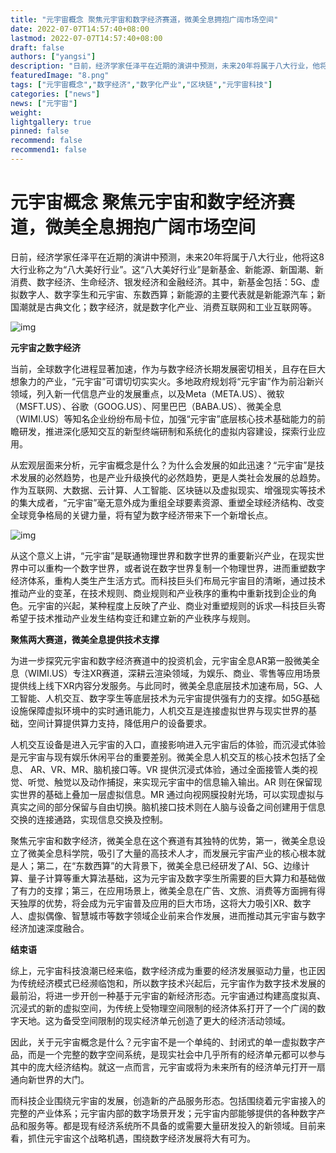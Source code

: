 ```yaml
---
title: "元宇宙概念 聚焦元宇宙和数字经济赛道，微美全息拥抱广阔市场空间"
date: 2022-07-07T14:57:40+08:00
lastmod: 2022-07-07T14:57:40+08:00
draft: false
authors: ["yangsi"]
description: "日前，经济学家任泽平在近期的演讲中预测，未来20年将属于八大行业，他将这8大行业称之为“八大美好行业”。这“八大美好行业”是新基金、新能源、新国潮、新消费、数字经济、生命经济、银发经济和金融经济。其中，新基金包括：5G、虚拟数字人、数字孪生和元宇宙、东数西算；新能源的主要代表就是新能源汽车；新国潮就是古典文化；数字经济，就是数字化产业、消费互联网和工业互联网等。"
featuredImage: "8.png"
tags: ["元宇宙概念","数字经济","数字化产业","区块链","元宇宙科技"]
categories: ["news"]
news: ["元宇宙"]
weight: 
lightgallery: true
pinned: false
recommend: false
recommend1: false
---
```


# 元宇宙概念 聚焦元宇宙和数字经济赛道，微美全息拥抱广阔市场空间 

日前，经济学家任泽平在近期的演讲中预测，未来20年将属于八大行业，他将这8大行业称之为“八大美好行业”。这“八大美好行业”是新基金、新能源、新国潮、新消费、数字经济、生命经济、银发经济和金融经济。其中，新基金包括：5G、虚拟数字人、数字孪生和元宇宙、东数西算；新能源的主要代表就是新能源汽车；新国潮就是古典文化；数字经济，就是数字化产业、消费互联网和工业互联网等。

![img](https://p5.itc.cn/images01/20220624/f45df87a5eae4520be6b7422597f72ce.png)

**元宇宙之数字经济**

当前，全球数字化进程显著加速，作为与数字经济长期发展密切相关，且存在巨大想象力的产业，“元宇宙”可谓切切实实火。多地政府规划将“元宇宙”作为前沿新兴领域，列入新一代信息产业的发展重点，以及Meta（META.US）、微软（MSFT.US）、谷歌（GOOG.US）、阿里巴巴（BABA.US）、微美全息（WIMI.US）等知名企业纷纷布局卡位，加强“元宇宙”底层核心技术基础能力的前瞻研发，推进深化感知交互的新型终端研制和系统化的虚拟内容建设，探索行业应用。

从宏观层面来分析，元宇宙概念是什么？为什么会发展的如此迅速？“元宇宙”是技术发展的必然趋势，也是产业升级换代的必然趋势，更是人类社会发展的总趋势。作为互联网、大数据、云计算、人工智能、区块链以及虚拟现实、增强现实等技术的集大成者，“元宇宙”毫无意外成为重组全球要素资源、重塑全球经济结构、改变全球竞争格局的关键力量，将有望为数字经济带来下一个新增长点。

![img](https://p9.itc.cn/images01/20220624/ffdc7122c8f54a24a43b47499ca33a81.jpeg)

从这个意义上讲，“元宇宙”是联通物理世界和数字世界的重要新兴产业，在现实世界中可以重构一个数字世界，或者说在数字世界复制一个物理世界，进而重塑数字经济体系，重构人类生产生活方式。而科技巨头们布局元宇宙目的清晰，通过技术推动产业的变革，在技术规则、商业规则和产业秩序的重构中重新找到企业的角色。元宇宙的兴起，某种程度上反映了产业、商业对重塑规则的诉求—科技巨头寄希望于技术推动产业发生结构变迁和建立新的产业秩序与规则。

**聚焦两大赛道，微美全息提供技术支撑**

为进一步探究元宇宙和数字经济赛道中的投资机会，元宇宙全息AR第一股微美全息（WIMI.US）专注XR赛道，深耕云渲染领域，为娱乐、商业、零售等应用场景提供线上线下XR内容分发服务。与此同时，微美全息底层技术加速布局，5G、人工智能、人机交互、数字孪生等底层技术为元宇宙提供强有力的支撑。如5G基础设施保障虚拟环境中的实时通讯能力，人机交互是连接虚拟世界与现实世界的基础，空间计算提供算力支持，降低用户的设备要求。

人机交互设备是进入元宇宙的入口，直接影响进入元宇宙后的体验，而沉浸式体验是元宇宙与现有娱乐休闲平台的重要差别。微美全息人机交互的核心技术包括了全息、 AR、VR、MR、脑机接口等。VR 提供沉浸式体验，通过全面接管人类的视觉、听觉、触觉以及动作捕捉，来实现元宇宙中的信息输入输出。AR 则在保留现实世界的基础上叠加一层虚拟信息。MR 通过向视网膜投射光场，可以实现虚拟与真实之间的部分保留与自由切换。脑机接口技术则在人脑与设备之间创建用于信息交换的连接通路，实现信息交换及控制。

聚焦元宇宙和数字经济，微美全息在这个赛道有其独特的优势，第一，微美全息设立了微美全息科学院，吸引了大量的高技术人才，而发展元宇宙产业的核心根本就是人；第二，在“东数西算”的大背景下，微美全息已经研发了AI、5G、边缘计算、量子计算等重大算法基础，这为元宇宙及数字孪生所需要的巨大算力和基础做了有力的支撑；第三，在应用场景上，微美全息在广告、文旅、消费等方面拥有得天独厚的优势，将会成为元宇宙普及应用的巨大市场，这将大力吸引XR、数字人、虚拟偶像、智慧城市等数字领域企业前来合作发展，进而推动其元宇宙与数字经济加速深度融合。

**结束语**

综上，元宇宙科技浪潮已经来临，数字经济成为重要的经济发展驱动力量，也正因为传统经济模式已经濒临饱和，所以数字技术兴起后，元宇宙作为数字技术发展的最前沿，将进一步开创一种基于元宇宙的新经济形态。元宇宙通过构建高度拟真、沉浸式的新的虚拟空间，为传统上受物理空间限制的经济体系打开了一个广阔的数字天地。这为备受空间限制的现实经济单元创造了更大的经济活动领域。

因此，关于元宇宙概念是什么？元宇宙不是一个单纯的、封闭式的单一虚拟数字产品，而是一个完整的数字空间系统，是现实社会中几乎所有的经济单元都可以参与其中的庞大经济结构。就这一点而言，元宇宙或将为未来所有的经济单元打开一扇通向新世界的大门。

而科技企业围绕元宇宙的发展，创造新的产品服务形态。包括围绕着元宇宙接入的完整的产业体系；元宇宙内部的数字场景开发；元宇宙内部能够提供的各种数字产品和服务等。都是现有经济系统所不具备的或需要大量研发投入的新领域。目前来看，抓住元宇宙这个战略机遇，围绕数字经济发展将大有可为。